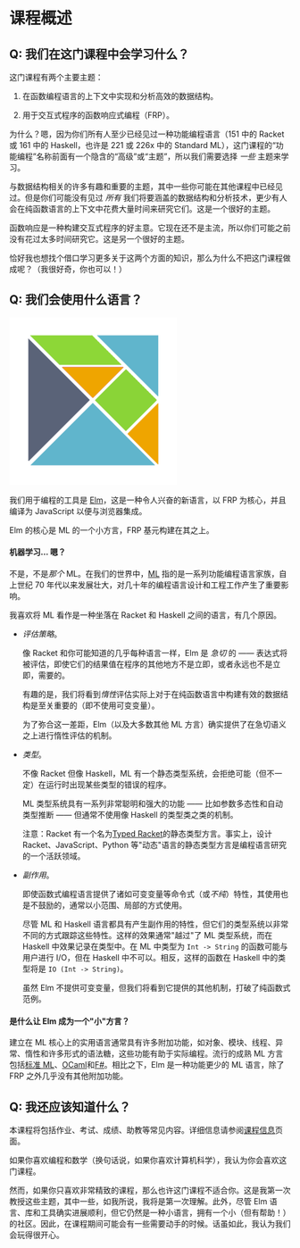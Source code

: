 # 课程概述

## Q: 我们在这门课程中会学习什么？

这门课程有两个主要主题：

1.  在函数编程语言的上下文中实现和分析高效的数据结构。

1.  用于交互式程序的函数响应式编程（FRP）。

为什么？嗯，因为你们所有人至少已经见过一种功能编程语言（151 中的 Racket 或 161 中的 Haskell，也许是 221 或 226x 中的 Standard ML），这门课程的“功能编程”名称前面有一个隐含的“高级”或“主题”，所以我们需要选择 *一些* 主题来学习。

与数据结构相关的许多有趣和重要的主题，其中一些你可能在其他课程中已经见过。但是你们可能没有见过 *所有* 我们将要涵盖的数据结构和分析技术，更少有人会在纯函数语言的上下文中花费大量时间来研究它们。这是一个很好的主题。

函数响应是一种构建交互式程序的好主意。它现在还不是主流，所以你们可能之前没有花过太多时间研究它。这是另一个很好的主题。

恰好我也想找个借口学习更多关于这两个方面的知识，那么为什么不把这门课程做成呢？（我很好奇，你也可以！）

## Q: 我们会使用什么语言？

![](img/b3da096a987ed26a87149cc6ccec1a4a.jpg)

我们用于编程的工具是 [Elm](http://elm-lang.org/)，这是一种令人兴奋的新语言，以 FRP 为核心，并且编译为 JavaScript 以便与浏览器集成。

Elm 的核心是 ML 的一个小方言，FRP 基元构建在其之上。

#### 机器学习... 嗯？

不是，不是*那个* ML。在我们的世界中，[ML](http://en.wikipedia.org/wiki/ML_%28programming_language%29) 指的是一系列功能编程语言家族，自上世纪 70 年代以来发展壮大，对几十年的编程语言设计和工程工作产生了重要影响。

我喜欢将 ML 看作是一种坐落在 Racket 和 Haskell 之间的语言，有几个原因。

+   *评估策略*。

    像 Racket 和你可能知道的几乎每种语言一样，Elm 是 *急切* 的 —— 表达式将被评估，即使它们的结果值在程序的其他地方不是立即，或者永远也不是立即，需要的。

    有趣的是，我们将看到*惰性*评估实际上对于在纯函数语言中构建有效的数据结构是至关重要的（即不使用可变变量）。

    为了弥合这一差距，Elm（以及大多数其他 ML 方言）确实提供了在急切语义之上进行惰性评估的机制。

+   *类型*。

    不像 Racket 但像 Haskell，ML 有一个静态类型系统，会拒绝可能（但不一定）在运行时出现某些类型的错误的程序。

    ML 类型系统具有一系列非常聪明和强大的功能 —— 比如参数多态性和自动类型推断 —— 但通常不使用像 Haskell 的类型类之类的机制。

    注意：Racket 有一个名为[Typed Racket](http://docs.racket-lang.org/ts-guide/)的静态类型方言。事实上，设计 Racket、JavaScript、Python 等"动态"语言的静态类型方言是编程语言研究的一个活跃领域。

+   *副作用*。

    即使函数式编程语言提供了诸如可变变量等命令式（或*不纯*）特性，其使用也是不鼓励的，通常以小范围、局部的方式使用。

    尽管 ML 和 Haskell 语言都具有产生副作用的特性，但它们的类型系统以非常不同的方式跟踪这些特性。这样的效果通常"越过"了 ML 类型系统，而在 Haskell 中效果记录在类型中。在 ML 中类型为 `Int -> String` 的函数可能与用户进行 I/O，但在 Haskell 中不可以。相反，这样的函数在 Haskell 中的类型将是 `IO (Int -> String)`。

    虽然 Elm 不提供可变变量，但我们将看到它提供的其他机制，打破了纯函数式范例。

#### 是什么让 Elm 成为一个"小"方言？

建立在 ML 核心上的实用语言通常具有许多附加功能，如对象、模块、线程、异常、惰性和许多形式的语法糖，这些功能有助于实际编程。流行的成熟 ML 方言包括[标准 ML](http://sml-family.org/)、[OCaml](https://ocaml.org/)和[F#](http://fsharp.org/)。相比之下，Elm 是一种功能更少的 ML 语言，除了 FRP 之外几乎没有其他附加功能。

## Q: 我还应该知道什么？

本课程将包括作业、考试、成绩、助教等常见内容。详细信息请参阅[课程信息](https://www.classes.cs.uchicago.edu/archive/2015/winter/22300-1/CourseInfo.html)页面。

如果你喜欢编程和数学（换句话说，如果你喜欢计算机科学），我认为你会喜欢这门课程。

然而，如果你只喜欢非常精致的课程，那么也许这门课程不适合你。这是我第一次教授这些主题，其中一些，如我所说，我将是第一次理解。此外，尽管 Elm 语言、库和工具确实进展顺利，但它仍然是一种小语言，拥有一个小（但有帮助！）的社区。因此，在课程期间可能会有一些需要动手的时候。话虽如此，我认为我们会玩得很开心。
